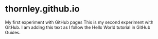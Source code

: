 # thornley.github.io
My first experiment with GitHub pages
This is my second experiment with GitHub. I am adding this text as I follow the Hello World tutorial in GitHub Guides.
